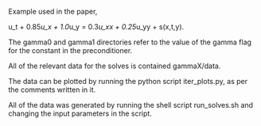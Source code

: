 Example used in the paper,

u_t + 0.85*u_x + 1.0*u_y = 0.3*u_xx + 0.25*u_yy + s(x,t,y).

The gamma0 and gamma1 directories refer to the value of the gamma flag for the constant in the preconditioner.

All of the relevant data for the solves is contained gammaX/data.

The data can be plotted by running the python script iter_plots.py, as per the comments written in it. 

All of the data was generated by running the shell script run_solves.sh and changing the input parameters in the script. 
